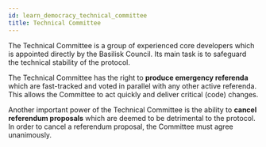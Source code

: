 ```yaml
---
id: learn_democracy_technical_committee
title: Technical Committee
---
```


The Technical Committee is a group of experienced core developers which is appointed directly by the Basilisk Council. Its main task is to safeguard the technical stability of the protocol.

The Technical Committee has the right to **produce emergency referenda** which are fast-tracked and voted in parallel with any other active referenda. This allows the Committee to act quickly and deliver critical (code) changes.

Another important power of the Technical Committee is the ability to **cancel referendum proposals** which are deemed to be detrimental to the protocol. In order to cancel a referendum proposal, the Committee must agree unanimously.
